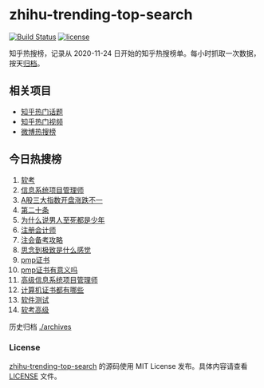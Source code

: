# zhihu-trending-top-search

[![Build Status](https://github.com/justjavac/zhihu-trending-top-search/workflows/ci/badge.svg?branch=main)](https://github.com/justjavac/zhihu-trending-top-search/actions)
[![license](https://img.shields.io/github/license/justjavac/zhihu-trending-top-search)](https://github.com/justjavac/zhihu-trending-top-search/blob/main/LICENSE)

知乎热搜榜，记录从 2020-11-24 日开始的知乎热搜榜单。每小时抓取一次数据，按天[归档](./archives)。

## 相关项目

- [知乎热门话题](https://github.com/justjavac/zhihu-trending-hot-questions)
- [知乎热门视频](https://github.com/justjavac/zhihu-trending-hot-video)
- [微博热搜榜](https://github.com/justjavac/weibo-trending-hot-search)

## 今日热搜榜

<!-- BEGIN -->
<!-- 最后更新时间 Mon Mar 11 2024 23:08:13 GMT+0800 (China Standard Time) -->

1. [软考](https://www.zhihu.com/search?q=%E8%BD%AF%E8%80%83)
1. [信息系统项目管理师](https://www.zhihu.com/search?q=%E4%BF%A1%E6%81%AF%E7%B3%BB%E7%BB%9F%E9%A1%B9%E7%9B%AE%E7%AE%A1%E7%90%86%E5%B8%88)
1. [A股三大指数开盘涨跌不一](https://www.zhihu.com/search?q=A%E8%82%A1%E4%B8%89%E5%A4%A7%E6%8C%87%E6%95%B0%E5%BC%80%E7%9B%98%E6%B6%A8%E8%B7%8C%E4%B8%8D%E4%B8%80)
1. [第二十条](https://www.zhihu.com/search?q=%E7%AC%AC%E4%BA%8C%E5%8D%81%E6%9D%A1)
1. [为什么说男人至死都是少年](https://www.zhihu.com/search?q=%E4%B8%BA%E4%BB%80%E4%B9%88%E8%AF%B4%E7%94%B7%E4%BA%BA%E8%87%B3%E6%AD%BB%E9%83%BD%E6%98%AF%E5%B0%91%E5%B9%B4)
1. [注册会计师](https://www.zhihu.com/search?q=%E6%B3%A8%E5%86%8C%E4%BC%9A%E8%AE%A1%E5%B8%88)
1. [注会备考攻略](https://www.zhihu.com/search?q=%E6%B3%A8%E4%BC%9A%E5%A4%87%E8%80%83%E6%94%BB%E7%95%A5)
1. [思念到极致是什么感觉](https://www.zhihu.com/search?q=%E6%80%9D%E5%BF%B5%E5%88%B0%E6%9E%81%E8%87%B4%E6%98%AF%E4%BB%80%E4%B9%88%E6%84%9F%E8%A7%89)
1. [pmp证书](https://www.zhihu.com/search?q=pmp%E8%AF%81%E4%B9%A6)
1. [pmp证书有意义吗](https://www.zhihu.com/search?q=pmp%E8%AF%81%E4%B9%A6%E6%9C%89%E6%84%8F%E4%B9%89%E5%90%97)
1. [高级信息系统项目管理师](https://www.zhihu.com/search?q=%E9%AB%98%E7%BA%A7%E4%BF%A1%E6%81%AF%E7%B3%BB%E7%BB%9F%E9%A1%B9%E7%9B%AE%E7%AE%A1%E7%90%86%E5%B8%88)
1. [计算机证书都有哪些](https://www.zhihu.com/search?q=%E8%AE%A1%E7%AE%97%E6%9C%BA%E8%AF%81%E4%B9%A6%E9%83%BD%E6%9C%89%E5%93%AA%E4%BA%9B)
1. [软件测试](https://www.zhihu.com/search?q=%E8%BD%AF%E4%BB%B6%E6%B5%8B%E8%AF%95)
1. [软考高级](https://www.zhihu.com/search?q=%E8%BD%AF%E8%80%83%E9%AB%98%E7%BA%A7)

<!-- END -->

历史归档 [./archives](./archives)

### License

[zhihu-trending-top-search](https://github.com/justjavac/zhihu-trending-top-search) 的源码使用 MIT License
发布。具体内容请查看 [LICENSE](./LICENSE) 文件。
